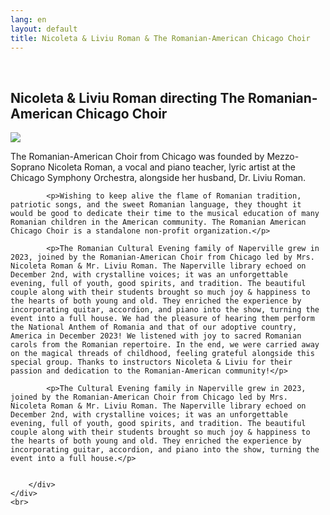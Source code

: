 ```yaml
---
lang: en
layout: default
title: Nicoleta & Liviu Roman & The Romanian-American Chicago Choir
---
```


<br>
<div class="container">
    <h2>Nicoleta & Liviu Roman directing The Romanian-American Chicago Choir</h2>
    <div class="row">
        <div class="col-sm-5">
            <img class="img img-responsive" src="{{ site.baseurl }}/img/music/nicoleta-roman.jpg" />
        </div> 
        <div class="col-sm-7">
            <p>The Romanian-American Choir from Chicago was founded by Mezzo-Soprano Nicoleta Roman, a vocal and piano teacher, lyric artist at the Chicago Symphony Orchestra, alongside her husband, Dr. Liviu Roman.</p>

            <p>Wishing to keep alive the flame of Romanian tradition, patriotic songs, and the sweet Romanian language, they thought it would be good to dedicate their time to the musical education of many Romanian children in the American community. The Romanian American Chicago Choir is a standalone non-profit organization.</p>
            
            <p>The Romanian Cultural Evening family of Naperville grew in 2023, joined by the Romanian-American Choir from Chicago led by Mrs. Nicoleta Roman & Mr. Liviu Roman. The Naperville library echoed on December 2nd, with crystalline voices; it was an unforgettable evening, full of youth, good spirits, and tradition. The beautiful couple along with their students brought so much joy & happiness to the hearts of both young and old. They enriched the experience by incorporating quitar, accordion, and piano into the show, turning the event into a full house. We had the pleasure of hearing them perform the National Anthem of Romania and that of our adoptive country, America in December 2023! We listened with joy to sacred Romanian carols from the Romanian repertoire. In the end, we were carried away on the magical threads of childhood, feeling grateful alongside this special group. Thanks to instructors Nicoleta & Liviu for their passion and dedication to the Romanian-American community!</p>
            
            <p>The Cultural Evening family in Naperville grew in 2023, joined by the Romanian-American Choir from Chicago led by Mrs. Nicoleta Roman & Mr. Liviu Roman. The Naperville library echoed on December 2nd, with crystalline voices; it was an unforgettable evening, full of youth, good spirits, and tradition. The beautiful couple along with their students brought so much joy & happiness to the hearts of both young and old. They enriched the experience by incorporating guitar, accordion, and piano into the show, turning the event into a full house.</p>
           
            
        </div>
    </div>
    <br>   
</div>
<br>
<br>